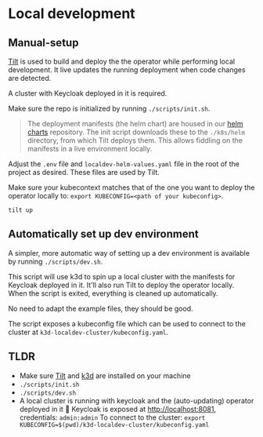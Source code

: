 # Local development

## Manual-setup
[Tilt](https://tilt.dev/) is used to build and deploy the the operator while performing local development. It live updates the running deployment when code changes are detected.

A cluster with Keycloak deployed in it is required.

Make sure the repo is initialized by running `./scripts/init.sh`.

> The deployment manifests (the helm chart) are housed in our [helm charts](https://github.com/RightCrowd/helm-charts/tree/main/charts/keycloak-realm-operator) repository. The init script downloads these to the `./k8s/helm` directory, from which Tilt deploys them. This allows fiddling on the manifests in a live environment locally.

Adjust the `.env` file and `localdev-helm-values.yaml` file in the root of the project as desired. These files are used by Tilt.

Make sure your kubecontext matches that of the one you want to deploy the operator locally to: `export KUBECONFIG=<path of your kubeconfig>`.

`tilt up`

## Automatically set up dev environment
A simpler, more automatic way of setting up a dev environment is available by running `./scripts/dev.sh`.

This script will use k3d to spin up a local cluster with the manifests for Keycloak deployed in it. It'll also run Tilt to deploy the operator locally. When the script is exited, everything is cleaned up automatically.

No need to adapt the example files, they should be good.

The script exposes a kubeconfig file which can be used to connect to the cluster at `k3d-localdev-cluster/kubeconfig.yaml`.

## TLDR
- Make sure [Tilt](https://tilt.dev/) and [k3d](https://k3d.io/) are installed on your machine
- `./scripts/init.sh`
- `./scripts/dev.sh`
- A local cluster is running with keycloak and the (auto-updating) operator deployed in it 🎉
  Keycloak is exposed at [http://localhost:8081](http://localhost:8081), credentials: `admin:admin`
  To connect to the cluster: `export KUBECONFIG=$(pwd)/k3d-localdev-cluster/kubeconfig.yaml`
